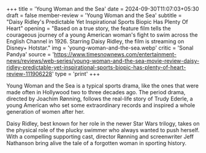+++
title = 'Young Woman and the Sea'
date = 2024-09-30T11:07:03+05:30
draft = false
member-review = 'Young Woman and the Sea'
subtitle = "Daisy Ridley's Predictable Yet Inspirational Sports Biopic Has Plenty Of Heart"
opening = "Based on a true story, the feature film tells the courageous journey of a young American woman's fight to swim across the English Channel in 1926. Starring Daisy Ridley, the film is streaming on Disney+ Hotstar."
img = 'young-woman-and-the-sea.webp'
critic = 'Sonal Pandya'
source = 'https://www.timesnownews.com/entertainment-news/reviews/web-series/young-woman-and-the-sea-movie-review-daisy-ridley-predictable-yet-inspirational-sports-biopic-has-plenty-of-heart-review-111906228'
type = 'print'
+++

Young Woman and the Sea is a typical sports drama, like the ones that were made often in Hollywood two to three decades ago. The period drama, directed by Joachim Rønning, follows the real-life story of Trudy Ederle, a young American who set some extraordinary records and inspired a whole generation of women after her.

Daisy Ridley, best known for her role in the newer Star Wars trilogy, takes on the physical role of the plucky swimmer who always wanted to push herself. With a compelling supporting cast, director Rønning and screenwriter Jeff Nathanson bring alive the tale of a forgotten woman in sporting history.
